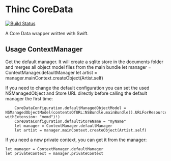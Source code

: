 # Thinc CoreData
[![Build Status](https://api.travis-ci.org/webair/thinc.swift.THCCoreData.svg)](https://travis-ci.org/webair/thinc.swift.THCCoreData)

A Core Data wrapper written with Swift. 

## Usage ContextManager
Get the default manager. It will create a sqlite store in the documents folder and merges all object model files from the main bundle
        let manager = ContextManager.defaultManager
        let artist = manager.mainContext.createObject(Artist.self)
        
If you need to change the default configuration you can set the used NSManagedObject and Store URL directly before calling the default manager the first time:
		  
        CoreDataConfiguration.defaultManagedObjectModel = NSManagedObjectModel(contentsOfURL:NSBundle.mainBundle().URLForResource("myModel", withExtension: "momd")!)
        CoreDataConfiguration.defaultStoreName = "myName"
        let manager = ContextManager.defaultManager
        let artist = manager.mainContext.createObject(Artist.self)
        
If you need a new private context, you can get it from the manager:

	let manager = ContextManager.defaultManager
	let privateContext = manager.privateContext

